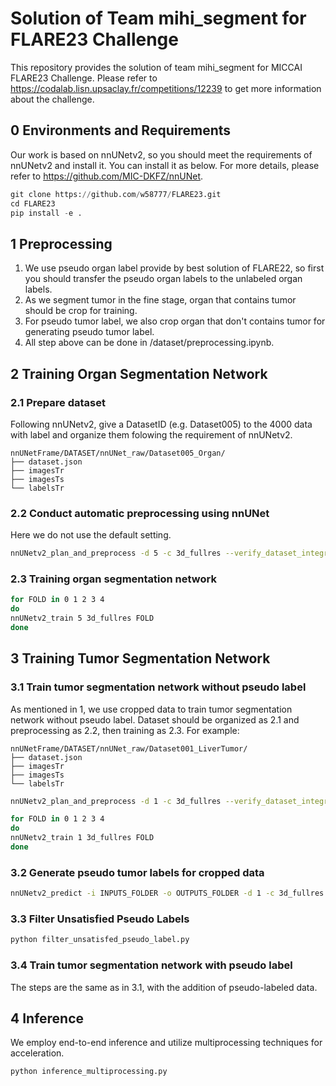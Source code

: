 # Solution of Team mihi_segment for FLARE23 Challenge

This repository provides the solution of team mihi_segment for MICCAI FLARE23 Challenge. Please refer to https://codalab.lisn.upsaclay.fr/competitions/12239 to get more information about the challenge.

## 0 Environments and Requirements

Our work is based on nnUNetv2, so you should meet the requirements of nnUNetv2 and install it. You can install it as below. For more details, please refer to https://github.com/MIC-DKFZ/nnUNet.

```python
git clone https://github.com/w58777/FLARE23.git
cd FLARE23
pip install -e .
```

## 1 Preprocessing

1. We use pseudo organ label provide by best solution of FLARE22, so first you should transfer the pseudo organ labels to the unlabeled organ labels. 
2. As we segment tumor in the fine stage, organ that contains tumor should be crop for training.
3. For pseudo tumor label, we also crop organ that don't contains tumor for generating pseudo tumor label.
4. All step above can be done in /dataset/preprocessing.ipynb.

## 2 Training Organ Segmentation Network

### 2.1 Prepare dataset

Following nnUNetv2, give a DatasetID (e.g. Dataset005) to the 4000 data with label and organize them folowing the requirement of nnUNetv2.

```
nnUNetFrame/DATASET/nnUNet_raw/Dataset005_Organ/
├── dataset.json
├── imagesTr
├── imagesTs
└── labelsTr
```

### 2.2 Conduct automatic preprocessing using nnUNet

Here we do not use the default setting.

```sh
nnUNetv2_plan_and_preprocess -d 5 -c 3d_fullres --verify_dataset_integrity
```

### 2.3 Training organ segmentation network

```sh
for FOLD in 0 1 2 3 4
do
nnUNetv2_train 5 3d_fullres FOLD
done
```

## 3 Training Tumor Segmentation Network

### 3.1 Train tumor segmentation network without pseudo label

As mentioned in 1, we use cropped data to train tumor segmentation network without pseudo label. Dataset should be organized as 2.1 and preprocessing as 2.2, then training as 2.3. For example:
```
nnUNetFrame/DATASET/nnUNet_raw/Dataset001_LiverTumor/
├── dataset.json
├── imagesTr
├── imagesTs
└── labelsTr
```
```sh
nnUNetv2_plan_and_preprocess -d 1 -c 3d_fullres --verify_dataset_integrity
```
```sh
for FOLD in 0 1 2 3 4
do
nnUNetv2_train 1 3d_fullres FOLD
done
```

### 3.2 Generate pseudo tumor labels for cropped data

```sh
nnUNetv2_predict -i INPUTS_FOLDER -o OUTPUTS_FOLDER -d 1 -c 3d_fullres -f all
```

### 3.3 Filter Unsatisfied Pseudo Labels

```sh
python filter_unsatisfed_pseudo_label.py
```

### 3.4 Train tumor segmentation network with pseudo label

The steps are the same as in 3.1, with the addition of pseudo-labeled data.

## 4 Inference

We employ end-to-end inference and utilize multiprocessing techniques for acceleration.

```sh
python inference_multiprocessing.py
```



